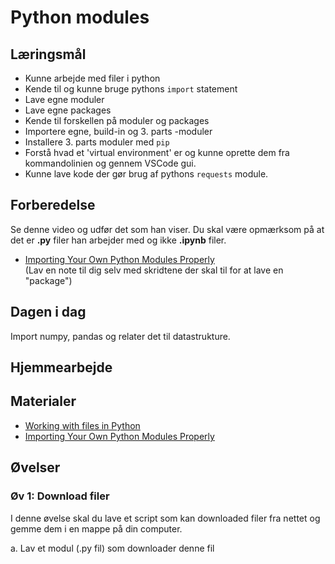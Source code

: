 # Python modules

## Læringsmål

* Kunne arbejde med filer i python
* Kende til og kunne bruge pythons ```import``` statement 
* Lave egne moduler
* Lave egne packages
* Kende til forskellen på moduler og packages
* Importere egne, build-in og 3. parts -moduler
* Installere 3. parts moduler med ```pip```
* Forstå hvad et 'virtual environment' er og kunne oprette dem fra kommandolinien og gennem VSCode gui.
* Kunne lave kode der gør brug af pythons ```requests``` module.

## Forberedelse
Se denne video og udfør det som han viser. Du skal være opmærksom på at det er **.py** filer han arbejder med og ikke **.ipynb** filer. 
* [Importing Your Own Python Modules Properly](https://www.youtube.com/watch?v=GxCXiSkm6no)    
(Lav en note til dig selv med skridtene der skal til for at lave en "package")

## Dagen i dag
Import numpy, pandas og relater det til datastrukture.    


## Hjemmearbejde

## Materialer
* [Working with files in Python](https://python-elective-kea.github.io/spring2024/notebooks/files.html)
* [Importing Your Own Python Modules Properly](https://www.youtube.com/watch?v=GxCXiSkm6no)
## Øvelser

### Øv 1: Download filer
I denne øvelse skal du lave et script som kan downloaded filer fra nettet og gemme dem i en mappe på din computer.

a. Lav et modul (.py fil) som downloader denne fil
